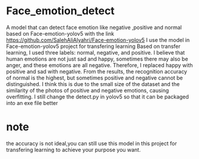 # Face_emotion_detect
A model that can detect face emotion like negative ,positive and normal based on Face-emotion-yolov5 with the link https://github.com/SalehAliAlyahri/Face-emotion-yolov5
I use the model in Face-emotion-yolov5 project for transfering learning
Based on transfer learning, I used three labels: normal, negative, and positive. I believe that human emotions are not just sad and happy, sometimes there may also be anger, and these emotions are all negative. Therefore, I replaced happy with positive and sad with negative.
From the results, the recognition accuracy of normal is the highest, but sometimes positive and negative cannot be distinguished. I think this is due to the small size of the dataset and the similarity of the photos of positive and negative emotions, causing overfitting.
I still change the detect.py in yolov5 so that it can be  packaged into an exe file better
# note
the accuracy is not ideal,you can still use this model in this project for transfering learning to achieve your purpose you want.
